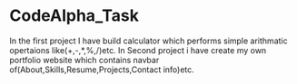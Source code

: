 # CodeAlpha_Task
In the first project I have build calculator which performs simple arithmatic opertaions like(+,-,*,%,/)etc.
In Second project i have create my own portfolio website which contains navbar of(About,Skills,Resume,Projects,Contact info)etc.
